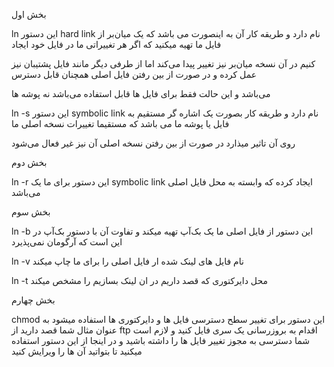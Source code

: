 بخش اول

ln این دستور hard link نام دارد و طریقه کار آن به اینصورت می باشد که یک میان‌بر از فایل ما تهیه میکنید که اگر هر تغییراتی ما در فایل خود ایجاد 

کنیم در آن نسخه میان‌بر نیز تغییر پیدا می‌کند اما از طرفی دیگر مانند فایل پشتیبان نیز عمل کرده و در صورت از بین رفتن فایل اصلی همچنان قابل دسترس 

می‌باشد و این حالت فقط برای فایل ها قابل استفاده می‌باشد نه پوشه ها 

ln -s این دستور symbolic link نام دارد و طریقه کار بصورت یک اشاره گر مستقیم به فایل یا پوشه ما می باشد که مستقیما تغییرات نسخه اصلی ما 

روی آن تاثیر میذارد در صورت از بین رفتن نسخه اصلی آن نیز غیر فعال می‌شود


بخش دوم

ln -r این دستور برای ما یک symbolic link ایجاد کرده که وابسته به محل فایل اصلی می‌باشد 

بخش سوم

ln -b این دستور از فایل اصلی ما یک بک‌آپ تهیه میکند و تفاوت آن با دستور بک‌آپ در این است که آرگومان نمی‌پذیرد

ln -v نام فایل های لینک شده ار فایل اصلی را برای ما چاپ میکند 

ln -t محل دایرکتوری که قصد داریم در ان لینک بسازیم را مشخص میکند

بخش چهارم

chmod این دستور برای تغییر سطح دسترسی فایل ها و دایرکتوری ها استفاده میشود به عنوان مثال شما قصد دارید از ftp اقدام به بروزرسانی یک سری 
فایل کنید و لازم است شما دسترسی به مجوز تغییر فایل ها را داشته باشید و در اینجا از این دستور استفاده میکنید تا بتواتید آن ها را ویرایش کنید 
